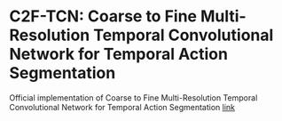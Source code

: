 # C2F-TCN: Coarse to Fine Multi-Resolution Temporal Convolutional Network for Temporal Action Segmentation

Official implementation of Coarse to Fine Multi-Resolution Temporal Convolutional Network for Temporal Action Segmentation [link](https://arxiv.org/pdf/2105.10859.pdf)


